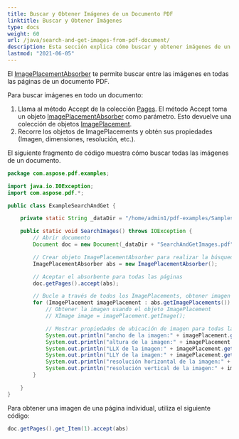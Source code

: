```yaml
---
title: Buscar y Obtener Imágenes de un Documento PDF
linktitle: Buscar y Obtener Imágenes
type: docs
weight: 60
url: /java/search-and-get-images-from-pdf-document/
description: Esta sección explica cómo buscar y obtener imágenes de un documento PDF con la biblioteca Aspose.PDF para Java.
lastmod: "2021-06-05"
---
```


El [ImagePlacementAbsorber](https://reference.aspose.com/pdf/java/com.aspose.pdf/ImagePlacementAbsorber) te permite buscar entre las imágenes en todas las páginas de un documento PDF.

Para buscar imágenes en todo un documento:

1. Llama al método Accept de la colección [Pages](https://reference.aspose.com/pdf/java/com.aspose.pdf/PageCollection). El método Accept toma un objeto [ImagePlacementAbsorber](https://reference.aspose.com/pdf/java/com.aspose.pdf/ImagePlacementAbsorber) como parámetro. Esto devuelve una colección de objetos [ImagePlacement](https://reference.aspose.com/pdf/java/com.aspose.pdf/ImagePlacement).
2. Recorre los objetos de ImagePlacements y obtén sus propiedades (Imagen, dimensiones, resolución, etc.).

El siguiente fragmento de código muestra cómo buscar todas las imágenes de un documento.

```java
package com.aspose.pdf.examples;

import java.io.IOException;
import com.aspose.pdf.*;

public class ExampleSearchAndGet {

    private static String _dataDir = "/home/admin1/pdf-examples/Samples/";

    public static void SearchImages() throws IOException {
        // Abrir documento
        Document doc = new Document(_dataDir + "SearchAndGetImages.pdf");

        // Crear objeto ImagePlacementAbsorber para realizar la búsqueda de ubicación de imágenes
        ImagePlacementAbsorber abs = new ImagePlacementAbsorber();

        // Aceptar el absorbente para todas las páginas
        doc.getPages().accept(abs);

        // Bucle a través de todos los ImagePlacements, obtener imagen y propiedades de ImagePlacement
        for (ImagePlacement imagePlacement : abs.getImagePlacements()) {
            // Obtener la imagen usando el objeto ImagePlacement
            // XImage image = imagePlacement.getImage();

            // Mostrar propiedades de ubicación de imagen para todas las ubicaciones
            System.out.println("ancho de la imagen:" + imagePlacement.getRectangle().getWidth());
            System.out.println("altura de la imagen:" + imagePlacement.getRectangle().getHeight());
            System.out.println("LLX de la imagen:" + imagePlacement.getRectangle().getLLX());
            System.out.println("LLY de la imagen:" + imagePlacement.getRectangle().getLLY());
            System.out.println("resolución horizontal de la imagen:" + imagePlacement.getResolution().getX());
            System.out.println("resolución vertical de la imagen:" + imagePlacement.getResolution().getY());
        }

    }
}
```

Para obtener una imagen de una página individual, utiliza el siguiente código:

```java
doc.getPages().get_Item(1).accept(abs)
```